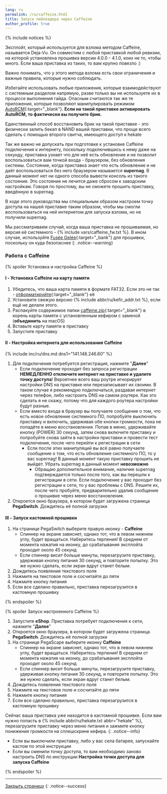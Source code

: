 ```yaml
---
lang: ru
permalink: /ru/caffeine.html
title: Запуск пейлоадера через Caffeine
author_profile: true
---
```


{% include notices %}

Эксплойт, который используется для взлома методом Caffeine, называется Deja-Vu. Он совместим с любой приставкой любой ревизии, на которой установлена прошивка версии 4.0.0 - 4.1.0, коих не то, чтобы много. Если ваша приставка из таких, то вам крупно повезло :)

Важно понимать, что у этого метода взлома есть свои ограничения и важные правила, которые нужно соблюдать. 

Избегайте использовать любые приложения, которые взаимодействуют с системным разделом напрямую, разве только вы не используете их в процессе выполнения гайда. Опасным считаются так же те приложения, которые позволяют манипулировать режимом [AutoRCM](/ru/autorcm){:target="_blank"}. **Если на такой приставке активировать AutoRCM, то фактически вы получите брик.**

Единственный способ восстановить брик на такой приставке - это физически залить бекап в NAND вашей приставки, что проще всего сделать с помощью второго свитча, имеющего доступ к hekate

Так же важно не допускать при подготовке к установке Caffeine подключения к интернету, поскольку подключившись к нему даже на секунду, приставка узнает что для неё есть обновление и не позволит воспользоваться вам точкой входа - браузером, без обновления системы. Состояние, когда приставка знает что есть обновление и не даёт воспользоваться без него браузером называется **supernag**. В данный момент нет ни одного способа вывести консоль из такого состояния. Это состояние не лечится даже сбросом к заводским настройкам. Говоря по простому, вы не сможете прошить приставку, введённую в supernag.

В ходе этого руководства мы специальным образом настроем точку доступа на нашей приставке таким образом, чтобы мы смогли воспользоваться на ней интернетом для запуска взлома, но не получили supernag.	

Мы рассматриваем случай, когда ваша приставка не прошиваемая, но версия её системного - {% include vars/caffeine_fw.txt %}. В ином случае, используйте [Fusée Gelée](/ru/fusee-gelee){:target="_bank"} для прошивки, поскольку он куда безопаснее
{: .notice--warning}

### Работа с Caffeine 

{% spoiler Установка и настройка Caffeine %}

#### I - Установка Caffeine на карту памяти 

1. Убедитесь, что ваша карта памяти в формате FAT32. Если это не так - [отформатируйте](https://format.customfw.xyz){:target="_blank"} её
1. Установите свежую версию {% include abbr/ru/kefir_addr.txt %}, если ещё не делали этого. 
1. Распакуйте содержимое папки [caffeine.zip](/files/caffeine.zip){:target="_blank"} в корень карты памяти с установленным кефиром с заменой (**объединить** на macOS)
1. Вставьте карту памяти в приставку 
1. Запустите приставку

#### II - Настройка интернета для использования Caffeine 

{% include inc/ru/dns.md dns1="141.148.246.60" %}
1. Для подключения потребуется регистрация, нажмите "**Далее**"
	* Если подключение проходит без запроса регистрации **НЕМЕДЛЕННО отключите интернет на приставке и удалите точку доступа**! Вероятнее всего ваш роутре игнорирует настройки DNS на приставке или перезаписывает их своими. В таком случае я рекомендую подключаться, раздавая интернет через телефон, либо настроить DNS на самом роутере. Как это сделать я не скажу, потому что для каждого роутера настройки будут разные.
	* Если вместо входа в браузер вы получаете сообщение о том, что есть новое обновление системного ПО, попробуйте выключить приставку и включить, удерживая обе кнопки громкости, пока не попадёте в меню восстановления. Попав в меню, удерживайте кнопку (POWER) 30 секунд, затем снова включите приставку и попробуйте снова зайти в настройки приставки и провести тест подключения, после чего перейти к регистрации в сети
		* Если после этих манипуляций вы всё равно получаете сообщение о том, что есть обновление системного ПО, то у вас supernag! В данный момент такую приставку прошить не выйдет. Убрать supernag в данный момент **невозможно**
			* Обращаю дополнительное внимание, наличие supernag подтверждается только после того, как вы перешли к регистрации в сети. Если подключение у вас проходит без регистрации к сети, то у вас проблемы с DNS. Решите их, после чего пробуйте, предварительно удалив сообщение о прошивке через меню восстановления. 
1. Откроется окно браузера, в котором будет загружена страница **PegaSwitch**. Дождитесь её полной загрузки

#### III - Запуск кастомной прошивки 

1. На странице PegaSwitch выберите правую иконку - **Caffeine**
	* Спиннер на экране зависнет, однако тот, что в левом нижнем углу, будет вращаться. Наберитесь терпения! В среднем от момента нажатия на иконку,  до срабатывания эксплойта проходит около 45 секунд
	* Если спиннер висит больше минуты, перезагрузите приставку, удерживая кнопку питания 30 секунд, и повторите попытку. Это же нужно сделать, если экран вдруг станет белым. 
1. Дождитесь появления текстового поля 
1. Нажмите на текстовое поле и сосчитайте до пяти
1. Нажмите кнопку питания
1. Если все сделано правильно, приставка перезагрузится в кастомную прошивку

{% endspoiler %}
 
{% spoiler Запуск настроенного Caffeine %}

1. Запустите **eShop**. Приставка потребует подключения к сети, нажмите "**Далее**"
1. Откроется окно браузера, в котором будет загружена страница **PegaSwitch**. Дождитесь её полной загрузки
1. На странице PegaScape выберите иконку **Caffeine**
	* Спиннер на экране зависнет, однако тот, что в левом нижнем углу, будет вращаться. Наберитесь терпения! В среднем от момента нажатия на иконку,  до срабатывания эксплойта проходит около 45 секунд
	* Если спиннер висит больше минуты, перезагрузите приставку, удерживая кнопку питания 30 секунд, и повторите попытку. Это же нужно сделать, если экран вдруг станет белым. 
1. Дождитесь появления текстового поля 
1. Нажмите на текстовое поле и сосчитайте до пяти
1. Нажмите кнопку питания
1. Если все сделано правильно, приставка перезагрузится в кастомную прошивку

Сейчас ваша приставка уже находится в кастомной прошивке. Если вам нужно попасть в {% include abbr/ru/hekate.txt abbr="hekate" %}, перезагрузите приставку через меню питания и зажмите кнопку понижения громкости на сплешскрине кефира.
{: .notice--info}

* Если вы выключили приставку, либо у вас села батарея, запускайте кастом по этой инструкции
* Если вы сменили точку доступа, то вам необходимо заново настроить DNS по инструкции **Настройка точки доступа для запуска Caffeine**

{% endspoiler %}

___

[Закрыть страницу](javascript:window.close();)
{: .notice--success}